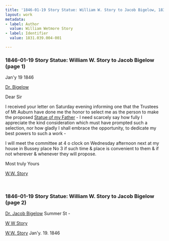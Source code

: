 ```yaml
---
title: '1846-01-19 Story Statue: William W. Story to Jacob Bigelow, 1831.039.004-001'
layout: work
metadata:
- label: Author
  value: William Wetmore Story
- label: Identifier
  value: 1831.039.004-001

---
```

<div class="pages">
<div id="page-1130586">
<h3><a name="page-1130586">1846-01-19 Story Statue: William W. Story to Jacob Bigelow (page 1)</a></h3>
<div class="page-content">
<p><date when='1846-01-19'>Jan'y  19  1846</date></p>
<p><a href='/pages/subjects/52529' title='Bigelow, Jacob'>Dr. Bigelow</a></p>
<p>Dear Sir</p>
<p>I received your letter on  Satur<span class='line-break'></span>day evening informing one that the Trustees of <span class='line-break'> </span>Mt Auburn have done me the honor to select me <span class='line-break'> </span>as the person to make the proposed <a href='/pages/subjects/56255' title='Joseph Story Statue'>Statue of my<span class='line-break'> </span>Father</a> - I need scarcely say how fully I appreciate <span class='line-break'> </span>the kind consideration which must have prompted<span class='line-break'> </span>such a selection, nor how gladly I shall embrace<span class='line-break'> </span>the opportunity, to dedicate my best powers to<span class='line-break'> </span>such a work -</p>
<p>I will meet the committee at 4<span class='line-break'> </span>o clock on Wednesday afternoon next at my <span class='line-break'> </span>house in Bussey place No 3 if such time &amp; place<span class='line-break'> </span>is convenient to them &amp; if not wherever &amp; whenever<span class='line-break'> </span>they will propose.</p>
<p>Most truly Yours</p>
<p><a href='/pages/subjects/53238' title='Story, William W.'>W.W. Story</a></p>
</div>
</div>
<br />
<div id="page-1130587">
<h3><a name="page-1130587">1846-01-19 Story Statue: William W. Story to Jacob Bigelow (page 2)</a></h3>
<div class="page-content">
<p><a href='/pages/subjects/52529' title='Bigelow, Jacob'>Dr. Jacob Bigelow</a><span class='line-break'> </span>Summer St -</p>
<p><a href='/pages/subjects/53238' title='Story, William W.'>W W Story</a></p>
<p><a href='/pages/subjects/53238' title='Story, William W.'>W.W. Story</a><span class='line-break'> </span><date when='1846-01-19'>Jan'y. 19. 1846</date></p>
</div>
</div>
<br />
</div>

